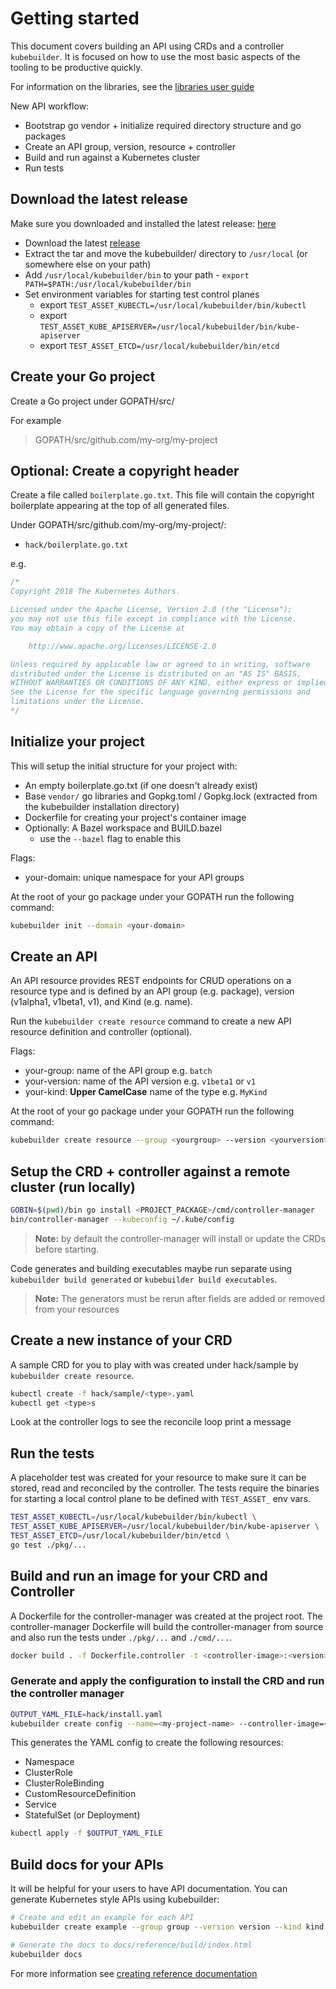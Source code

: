 # Getting started

This document covers building an API using CRDs and a controller
`kubebuilder`.  It is focused on how to use the most basic aspects of
the tooling to be productive quickly.

For information on the libraries, see the [libraries user guide](libraries_user_guide.md)

New API workflow:

- Bootstrap go vendor + initialize required directory structure and go packages
- Create an API group, version, resource + controller
- Build and run against a Kubernetes cluster
- Run tests

## Download the latest release

Make sure you downloaded and installed the latest release:
[here](https://github.com/kubernetes-sigs/kubebuilder/blob/master/docs/installing.md)

- Download the latest [release](https://github.com/kubernetes-sigs/kubebuilder/releases/)
- Extract the tar and move the kubebuilder/ directory to `/usr/local` (or somewhere else on your path)
- Add `/usr/local/kubebuilder/bin` to your path - `export PATH=$PATH:/usr/local/kubebuilder/bin`
- Set environment variables for starting test control planes
  - export `TEST_ASSET_KUBECTL=/usr/local/kubebuilder/bin/kubectl`
  - export `TEST_ASSET_KUBE_APISERVER=/usr/local/kubebuilder/bin/kube-apiserver`
  - export `TEST_ASSET_ETCD=/usr/local/kubebuilder/bin/etcd`


## Create your Go project

Create a Go project under GOPATH/src/

For example

> GOPATH/src/github.com/my-org/my-project

## Optional: Create a copyright header

Create a file called `boilerplate.go.txt`.  This file will contain the
copyright boilerplate appearing at the top of all generated files.

Under GOPATH/src/github.com/my-org/my-project/:

- `hack/boilerplate.go.txt`

e.g.

```go
/*
Copyright 2018 The Kubernetes Authors.

Licensed under the Apache License, Version 2.0 (the "License");
you may not use this file except in compliance with the License.
You may obtain a copy of the License at

    http://www.apache.org/licenses/LICENSE-2.0

Unless required by applicable law or agreed to in writing, software
distributed under the License is distributed on an "AS IS" BASIS,
WITHOUT WARRANTIES OR CONDITIONS OF ANY KIND, either express or implied.
See the License for the specific language governing permissions and
limitations under the License.
*/
```

## Initialize your project

This will setup the initial structure for your project with:

- An empty boilerplate.go.txt (if one doesn't already exist)
- Base `vendor/` go libraries and Gopkg.toml / Gopkg.lock (extracted from the kubebuilder installation directory)
- Dockerfile for creating your project's container image
- Optionally: A Bazel workspace and BUILD.bazel
  - use the `--bazel` flag to enable this

Flags:

- your-domain: unique namespace for your API groups

At the root of your go package under your GOPATH run the following command:

```sh
kubebuilder init --domain <your-domain>
```

## Create an API

An API resource provides REST endpoints for CRUD operations on a resource type and is defined by an API group
(e.g. package), version (v1alpha1, v1beta1, v1), and Kind (e.g. name).

Run the `kubebuilder create resource` command to create a new API resource definition and controller (optional).

Flags:

- your-group: name of the API group e.g. `batch`
- your-version: name of the API version e.g. `v1beta1` or `v1`
- your-kind: **Upper CamelCase** name of the type e.g. `MyKind`

At the root of your go package under your GOPATH run the following command:

```sh
kubebuilder create resource --group <yourgroup> --version <yourversion> --kind <YourKind>
```

## Setup the CRD + controller against a remote cluster (run locally)

```sh
GOBIN=$(pwd)/bin go install <PROJECT_PACKAGE>/cmd/controller-manager
bin/controller-manager --kubeconfig ~/.kube/config
```

> **Note:** by default the controller-manager will install or update the CRDs before starting.

Code generates and building executables maybe run separate using `kubebuilder build generated` or `kubebuilder build executables`.

> **Note:** The generators must be rerun after fields are added or removed from your resources

## Create a new instance of your CRD

A sample CRD for you to play with was created under hack/sample by `kubebuilder create resource`.

```sh
kubectl create -f hack/sample/<type>.yaml
kubectl get <type>s
```

Look at the controller logs to see the reconcile loop print a message

## Run the tests

A placeholder test was created for your resource to make sure it can be stored, read and reconciled by the controller.
The tests require the binaries for starting a local control plane to be defined with `TEST_ASSET_` env vars.

```sh
TEST_ASSET_KUBECTL=/usr/local/kubebuilder/bin/kubectl \
TEST_ASSET_KUBE_APISERVER=/usr/local/kubebuilder/bin/kube-apiserver \
TEST_ASSET_ETCD=/usr/local/kubebuilder/bin/etcd \
go test ./pkg/...
```

## Build and run an image for your CRD and Controller

A Dockerfile for the controller-manager was created at the project root.
The controller-manager Dockerfile will build the controller-manager from source and also run the tests under
`./pkg/...` and `./cmd/...`.

```sh
docker build . -f Dockerfile.controller -t <controller-image>:<version> && docker push <controller-image>:<version>
```

### Generate and apply the configuration to install the CRD and run the controller manager

```sh
OUTPUT_YAML_FILE=hack/install.yaml
kubebuilder create config --name=<my-project-name> --controller-image=<controller-image> --output=$OUTPUT_YAML_FILE
```

This generates the YAML config to create the following resources:

* Namespace
* ClusterRole
* ClusterRoleBinding
* CustomResourceDefinition
* Service
* StatefulSet (or Deployment)

```sh
kubectl apply -f $OUTPUT_YAML_FILE
```

## Build docs for your APIs

It will be helpful for your users to have API documentation.  You can generate Kubernetes style APIs using
kubebuilder:

```sh
# Create and edit an example for each API
kubebuilder create example --group group --version version --kind kind

# Generate the docs to docs/reference/build/index.html
kubebuilder docs
```

For more information see [creating reference documentation](creating_reference_documentation.md)
